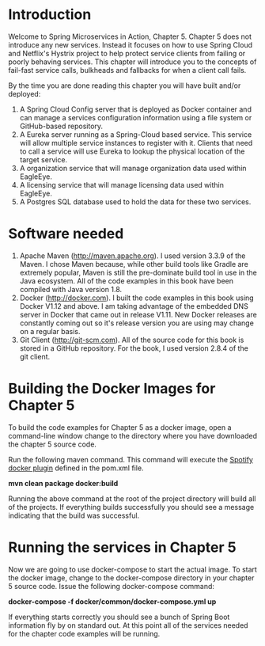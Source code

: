 # Introduction
Welcome to Spring Microservices in Action, Chapter 5.  Chapter 5 does not introduce any new services.  Instead it focuses on how to use Spring Cloud and Netflix's Hystrix project to help protect service clients from failing or poorly behaving services.  This chapter will introduce you to the concepts of fail-fast service calls, bulkheads and fallbacks for when a client call fails.  

By the time you are done reading this chapter you will have built and/or deployed:

1.  A Spring Cloud Config server that is deployed as Docker container and can manage a services configuration information using a file system or GitHub-based repository.
2.  A Eureka server running as a Spring-Cloud based service.  This service will allow multiple service instances to register with it.  Clients that need to call a service will use Eureka to lookup the physical location of the target service.
3.  A organization service that will manage organization data used within EagleEye.
4.  A licensing service that will manage licensing data used within EagleEye.
5.  A Postgres SQL database used to hold the data for these two services.

# Software needed
1.	Apache Maven (http://maven.apache.org). I used version 3.3.9 of the Maven. I chose Maven because, while other build tools like Gradle are extremely popular, Maven is still the pre-dominate build tool in use in the Java ecosystem. All of the code examples in this book have been compiled with Java version 1.8.
2.	Docker (http://docker.com). I built the code examples in this book using Docker V1.12 and above. I am taking advantage of the embedded DNS server in Docker that came out in release V1.11. New Docker releases are constantly coming out so it's release version you are using may change on a regular basis.
3.	Git Client (http://git-scm.com). All of the source code for this book is stored in a GitHub repository. For the book, I used version 2.8.4 of the git client.

# Building the Docker Images for Chapter 5
To build the code examples for Chapter 5 as a docker image, open a command-line window change to the directory where you have downloaded the chapter 5 source code.

Run the following maven command.  This command will execute the [Spotify docker plugin](https://github.com/spotify/docker-maven-plugin) defined in the pom.xml file.  

   **mvn clean package docker:build**

 Running the above command at the root of the project directory will build all of the projects.  If everything builds successfully you should see a message indicating that the build was successful.

# Running the services in Chapter 5

Now we are going to use docker-compose to start the actual image.  To start the docker image,
change to the docker-compose directory in your chapter 5 source code.  Issue the following docker-compose command:

   **docker-compose -f docker/common/docker-compose.yml up**

If everything starts correctly you should see a bunch of Spring Boot information fly by on standard out.  At this point all of the services needed for the chapter code examples will be running.
